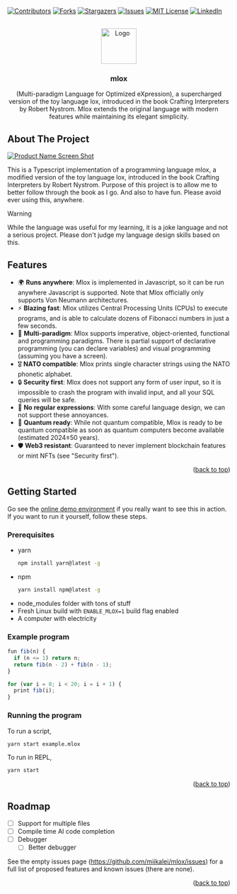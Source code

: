 <a id="readme-top"></a>

[![Contributors][contributors-shield]][contributors-url]
[![Forks][forks-shield]][forks-url]
[![Stargazers][stars-shield]][stars-url]
[![Issues][issues-shield]][issues-url]
[![MIT License][license-shield]][license-url]
[![LinkedIn][linkedin-shield]][linkedin-url]

<!-- PROJECT LOGO -->
<br />
<div align="center">
  <a href="https://github.com/miikalei/mlox">
    <img src="images/logo.png" alt="Logo" width="80" height="80">
  </a>

<h3 align="center">mlox</h3>
  <p align="center">
    (Multi-paradigm Language for Optimized eXpression), a supercharged version of the toy language lox, introduced in the book Crafting Interpreters by Robert Nystrom. Mlox extends the original language with modern features while maintaining its elegant simplicity.
  </p>
</div>

<!-- ABOUT THE PROJECT -->

## About The Project

[![Product Name Screen Shot][product-screenshot]](https://example.com)

This is a Typescript implementation of a programming language mlox, a modified version of the toy language lox, introduced in the book Crafting Interpreters by Robert Nystrom. Purpose of this project is to allow me to better follow through the book as I go. And also to have fun. Please avoid ever using this, anywhere.

> [!WARNING]  
> While the language was useful for my learning, it is a joke language and not a serious project. Please don't judge my language design skills based on this.

## Features

- 🌍 **Runs anywhere**: Mlox is implemented in Javascript, so it can be run anywhere Javascript is supported. Note that Mlox officially only supports Von Neumann architectures.
- ⚡ **Blazing fast**: Mlox utilizes Central Processing Units (CPUs) to execute programs, and is able to calculate dozens of Fibonacci numbers in just a few seconds.
- 🔄 **Multi-paradigm**: Mlox supports imperative, object-oriented, functional and programming paradigms. There is partial support of declarative programming (you can declare variables) and visual programming (assuming you have a screen).
- 🎖️ **NATO compatible**: Mlox prints single character strings using the NATO phonetic alphabet.
- 🔒 **Security first**: Mlox does not support any form of user input, so it is impossible to crash the program with invalid input, and all your SQL queries will be safe.
- 🚫 **No regular expressions**: With some careful language design, we can not support these annoyances.
- 🔮 **Quantum ready**: While not quantum compatible, Mlox is ready to be quantum compatible as soon as quantum computers become available (estimated 2024±50 years).
- 🛡️ **Web3 resistant**: Guaranteed to never implement blockchain features or mint NFTs (see "Security first").

<p align="right">(<a href="#readme-top">back to top</a>)</p>

<!-- GETTING STARTED -->

## Getting Started

Go see the [online demo environment](https://github.com/miikalei/mlox) if you really want to see this in action. If you want to run it yourself, follow these steps.

### Prerequisites

- yarn
  ```sh
  npm install yarn@latest -g
  ```
- npm
  ```sh
  yarn install npm@latest -g
  ```
- node_modules folder with tons of stuff
- Fresh Linux build with `ENABLE_MLOX=1` build flag enabled
- A computer with electricity

### Example program

```typescript
fun fib(n) {
  if (n <= 1) return n;
  return fib(n - 2) + fib(n - 1);
}

for (var i = 0; i < 20; i = i + 1) {
  print fib(i);
}
```

### Running the program

To run a script,

```sh
yarn start example.mlox
```

To run in REPL,

```sh
yarn start
```

<p align="right">(<a href="#readme-top">back to top</a>)</p>

<!-- ROADMAP -->

## Roadmap

- [ ] Support for multiple files
- [ ] Compile time AI code completion
- [ ] Debugger
  - [ ] Better debugger

See the empty issues page (https://github.com/miikalei/mlox/issues) for a full list of proposed features and known issues (there are none).

<p align="right">(<a href="#readme-top">back to top</a>)</p>

<!-- MARKDOWN LINKS & IMAGES -->
<!-- https://www.markdownguide.org/basic-syntax/#reference-style-links -->

[contributors-shield]: https://img.shields.io/github/contributors/github_username/repo_name.svg?style=for-the-badge
[contributors-url]: https://github.com/github_username/repo_name/graphs/contributors
[forks-shield]: https://img.shields.io/github/forks/github_username/repo_name.svg?style=for-the-badge
[forks-url]: https://github.com/github_username/repo_name/network/members
[stars-shield]: https://img.shields.io/github/stars/github_username/repo_name.svg?style=for-the-badge
[stars-url]: https://github.com/github_username/repo_name/stargazers
[issues-shield]: https://img.shields.io/github/issues/github_username/repo_name.svg?style=for-the-badge
[issues-url]: https://github.com/github_username/repo_name/issues
[license-shield]: https://img.shields.io/github/license/github_username/repo_name.svg?style=for-the-badge
[license-url]: https://github.com/github_username/repo_name/blob/master/LICENSE.txt
[linkedin-shield]: https://img.shields.io/badge/-LinkedIn-black.svg?style=for-the-badge&logo=linkedin&colorB=555
[linkedin-url]: https://linkedin.com/in/miikaleinonen
[product-screenshot]: images/screenshot.png
